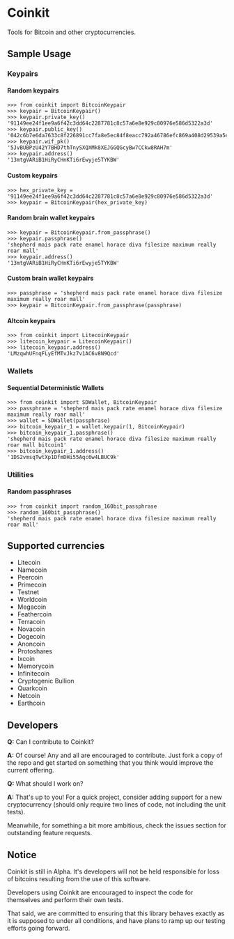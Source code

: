 Coinkit
=====

Tools for Bitcoin and other cryptocurrencies.

## Sample Usage

### Keypairs

#### Random keypairs

    >>> from coinkit import BitcoinKeypair
    >>> keypair = BitcoinKeypair()
    >>> keypair.private_key()
    '91149ee24f1ee9a6f42c3dd64c2287781c8c57a6e8e929c80976e586d5322a3d'
    >>> keypair.public_key()
    '042c6b7e6da7633c8f226891cc7fa8e5ec84f8eacc792a46786efc869a408d29539a5e6f8de3f71c0014e8ea71691c7b41f45c083a074fef7ab5c321753ba2b3fe'
    >>> keypair.wif_pk()
    '5JvBUBPzU42Y7BHD7thTnySXQXMk8XEJGGQGcyBw7CCkw8RAH7m'
    >>> keypair.address()
    '13mtgVARiB1HiRyCHnKTi6rEwyje5TYKBW'

#### Custom keypairs

    >>> hex_private_key = '91149ee24f1ee9a6f42c3dd64c2287781c8c57a6e8e929c80976e586d5322a3d'
    >>> keypair = BitcoinKeypair(hex_private_key)

#### Random brain wallet keypairs

    >>> keypair = BitcoinKeypair.from_passphrase()
    >>> keypair.passphrase()
    'shepherd mais pack rate enamel horace diva filesize maximum really roar mall'
    >>> keypair.address()
    '13mtgVARiB1HiRyCHnKTi6rEwyje5TYKBW'

#### Custom brain wallet keypairs

    >>> passphrase = 'shepherd mais pack rate enamel horace diva filesize maximum really roar mall'
    >>> keypair = BitcoinKeypair.from_passphrase(passphrase)

#### Altcoin keypairs

    >>> from coinkit import LitecoinKeypair
    >>> litecoin_keypair = LitecoinKeypair()
    >>> litecoin_keypair.address()
    'LMzqwhUFnqFLyEfMTvJkz7v1AC6v8N9Qcd'

### Wallets

#### Sequential Deterministic Wallets

    >>> from coinkit import SDWallet, BitcoinKeypair
    >>> passphrase = 'shepherd mais pack rate enamel horace diva filesize maximum really roar mall'
    >>> wallet = SDWallet(passphrase)
    >>> bitcoin_keypair_1 = wallet.keypair(1, BitcoinKeypair)
    >>> bitcoin_keypair_1.passphrase()
    'shepherd mais pack rate enamel horace diva filesize maximum really roar mall bitcoin1'
    >>> bitcoin_keypair_1.address()
    '1DS2vmsqTwtXp1DfmDHi55Aqc6w4LBUC9k'

### Utilities

#### Random passphrases

    >>> from coinkit import random_160bit_passphrase
    >>> random_160bit_passphrase()
    'shepherd mais pack rate enamel horace diva filesize maximum really roar mall'

## Supported currencies

- Litecoin
- Namecoin
- Peercoin
- Primecoin
- Testnet
- Worldcoin
- Megacoin
- Feathercoin
- Terracoin
- Novacoin
- Dogecoin
- Anoncoin
- Protoshares
- Ixcoin
- Memorycoin
- Infinitecoin
- Cryptogenic Bullion
- Quarkcoin
- Netcoin
- Earthcoin

## Developers

**Q:** Can I contribute to Coinkit?

**A:** Of course! Any and all are encouraged to contribute. Just fork a copy of the repo and get started on something that you think would improve the current offering.

**Q:** What should I work on?

**A:** That's up to you! For a quick project, consider adding support for a new cryptocurrency (should only require two lines of code, not including the unit tests).

Meanwhile, for something a bit more ambitious, check the issues section for outstanding feature requests.

## Notice

Coinkit is still in Alpha. It's developers will not be held responsible for loss of bitcoins resulting from the use of this software.

Developers using Coinkit are encouraged to inspect the code for themselves and perform their own tests.

That said, we are committed to ensuring that this library behaves exactly as it is supposed to under all conditions, and have plans to ramp up our testing efforts going forward.
